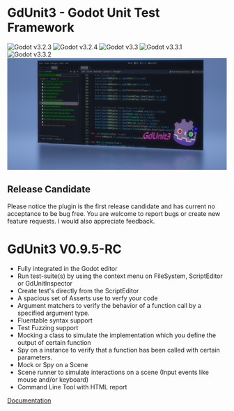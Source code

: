
# GdUnit3 - Godot Unit Test Framework 
![Godot v3.2.3](https://img.shields.io/badge/Godot-v3.2.3-%23478cbf?logo=godot-engine&logoColor=white)
![Godot v3.2.4](https://img.shields.io/badge/Godot-v3.2.4-%23478cbf?logo=godot-engine&logoColor=white)
![Godot v3.3](https://img.shields.io/badge/Godot-v3.3-%23478cbf?logo=godot-engine&logoColor=white)
![Godot v3.3.1](https://img.shields.io/badge/Godot-v3.3.1-%23478cbf?logo=godot-engine&logoColor=white)
![Godot v3.3.2](https://img.shields.io/badge/Godot-v3.3.2-%23478cbf?logo=godot-engine&logoColor=white)
![GdUnit3 Unit Test Framework](.//addons/gdUnit3/GdUnit3Banner.png)

## Release Candidate
Please notice the plugin is the first release candidate and has current no acceptance to be bug free.
You are welcome to report bugs or create new feature requests.
I would also appreciate feedback.

# GdUnit3 V0.9.5-RC
* Fully integrated in the Godot editor
* Run test-suite(s) by using the context menu on FileSystem, ScriptEditor or GdUnitInspector
* Create test's directly from the ScriptEditor
* A spacious set of Asserts use to verfy your code
* Argument matchers to verify the behavior of a function call by a specified argument type.
* Fluentable syntax support
* Test Fuzzing support
* Mocking a class to simulate the implementation which you define the output of certain function
* Spy on a instance to verify that a function has been called with certain parameters.
* Mock or Spy on a Scene
* Scene runner to simulate interactions on a scene (Input events like mouse and/or keyboard)
* Command Line Tool with HTML report

[Documentation](https://github.com/MikeSchulze/gdUnit3/wiki)
